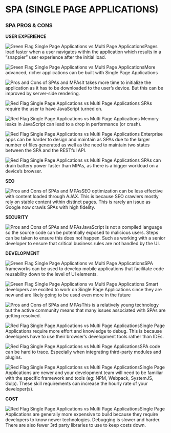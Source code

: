 # SPA \(SINGLE PAGE APPLICATIONS\)

### SPA PROS & CONS

**USER EXPERIENCE**

![Green Flag Single Page Applications vs Multi Page Applications](https://www.scalablepath.com/blog/wp-content/uploads/2017/11/greenflag-150x150.png)Pages load faster when a user navigates within the application which results in a “snappier” user experience after the initial load.

![Green Flag Single Page Applications vs Multi Page Applications](https://www.scalablepath.com/blog/wp-content/uploads/2017/11/greenflag-150x150.png)More advanced, richer applications can be built with Single Page Applications

![Pros and Cons of SPAs and MPAs](https://www.scalablepath.com/blog/wp-content/uploads/2017/11/orangeflag.png)It takes more time to initialize the application as it has to be downloaded to the user’s device. But this can be improved by server-side rendering.

![Red Flag Single Page Applications vs Multi Page Applications](https://www.scalablepath.com/blog/wp-content/uploads/2017/11/redflag.png) SPAs require the user to have JavaScript turned on.

![Red Flag Single Page Applications vs Multi Page Applications](https://www.scalablepath.com/blog/wp-content/uploads/2017/11/redflag.png) Memory leaks in JavaScript can lead to a drop in performance \(or crash\).

![Red Flag Single Page Applications vs Multi Page Applications](https://www.scalablepath.com/blog/wp-content/uploads/2017/11/redflag.png) Enterprise apps can be harder to design and maintain as SPAs due to the larger number of files generated as well as the need to maintain two states between the SPA and the RESTful API.

![Red Flag Single Page Applications vs Multi Page Applications](https://www.scalablepath.com/blog/wp-content/uploads/2017/11/redflag.png) SPAs can drain battery power faster than MPAs, as there is a bigger workload on a device’s browser.

**SEO**

![Pros and Cons of SPAs and MPAs](https://www.scalablepath.com/blog/wp-content/uploads/2017/11/orangeflag.png)SEO optimization can be less effective with content loaded through AJAX. This is because SEO crawlers mostly rely on stable content within distinct pages. This is rarely an issue as Google now crawls SPAs with high fidelity.

**SECURITY**

![Pros and Cons of SPAs and MPAs](https://www.scalablepath.com/blog/wp-content/uploads/2017/11/orangeflag.png)JavaScript is not a compiled language so the source code can be potentially exposed to malicious users. Steps can be taken to ensure this does not happen. Such as working with a senior developer to ensure that critical business rules are not handled by the UI.

**DEVELOPMENT**

![Green Flag Single Page Applications vs Multi Page Applications](https://www.scalablepath.com/blog/wp-content/uploads/2017/11/greenflag-150x150.png)SPA frameworks can be used to develop mobile applications that facilitate code reusability down to the level of UI elements.

![Green Flag Single Page Applications vs Multi Page Applications](https://www.scalablepath.com/blog/wp-content/uploads/2017/11/greenflag-150x150.png) Smart developers are excited to work on Single Page Applications since they are new and are likely going to be used even more in the future

![Pros and Cons of SPAs and MPAs](https://www.scalablepath.com/blog/wp-content/uploads/2017/11/orangeflag.png)This is a relatively young technology but the active community means that many issues associated with SPAs are getting resolved.

![Red Flag Single Page Applications vs Multi Page Applications](https://www.scalablepath.com/blog/wp-content/uploads/2017/11/redflag.png)Single Page Applications require more effort and knowledge to debug. This is because developers have to use their browser’s development tools rather than IDEs.

![Red Flag Single Page Applications vs Multi Page Applications](https://www.scalablepath.com/blog/wp-content/uploads/2017/11/redflag.png)SPA code can be hard to trace. Especially when integrating third-party modules and plugins.

![Red Flag Single Page Applications vs Multi Page Applications](https://www.scalablepath.com/blog/wp-content/uploads/2017/11/redflag.png)Single Page Applications are newer and your development team will need to be familiar with the specific framework and tools \(eg: NPM, Webpack, SystemJS, Gulp\). These skill requirements can increase the hourly rate of your developer\(s\).

**COST**

![Red Flag Single Page Applications vs Multi Page Applications](https://www.scalablepath.com/blog/wp-content/uploads/2017/11/redflag.png)Single Page Applications are generally more expensive to build because they require developers to know newer technologies. Debugging is slower and harder. There are also fewer 3rd party libraries to use to keep costs down.

